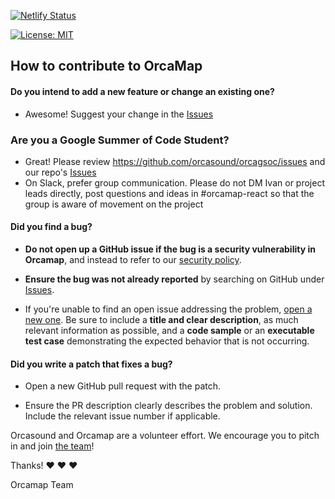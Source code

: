 [![Netlify Status](https://api.netlify.com/api/v1/badges/1cd65f8d-b1c3-4046-8a77-089fd57d0aec/deploy-status)](https://app.netlify.com/sites/orcamap/deploys)

[![License: MIT](https://img.shields.io/badge/License-MIT-yellow.svg)](https://opensource.org/licenses/MIT)

## How to contribute to OrcaMap


#### **Do you intend to add a new feature or change an existing one?**

* Awesome! Suggest your change in the [Issues](https://github.com/orcasound/orcamap-react/issues)

### **Are you a Google Summer of Code Student?**

* Great! Please review https://github.com/orcasound/orcagsoc/issues and our repo's [Issues](https://github.com/orcasound/orcamap-react/issues)
* On Slack, prefer group communication. Please do not DM Ivan or project leads directly, post questions and ideas in #orcamap-react so that the group is aware of movement on the project

#### **Did you find a bug?**

* **Do not open up a GitHub issue if the bug is a security vulnerability
  in Orcamap**, and instead to refer to our [security policy](https://orcasound.org/security/).

* **Ensure the bug was not already reported** by searching on GitHub under [Issues](https://github.com/orcasound/orcamap-react/issues).

* If you're unable to find an open issue addressing the problem, [open a new one](https://github.com/orcasound/orcamap-react/issues/new). Be sure to include a **title and clear description**, as much relevant information as possible, and a **code sample** or an **executable test case** demonstrating the expected behavior that is not occurring.

#### **Did you write a patch that fixes a bug?**

* Open a new GitHub pull request with the patch.

* Ensure the PR description clearly describes the problem and solution. Include the relevant issue number if applicable.





Orcasound and Orcamap are a volunteer effort. We encourage you to pitch in and join [the team](https://www.orcasound.net/support/#hack)!

Thanks! :heart: :heart: :heart:

Orcamap Team